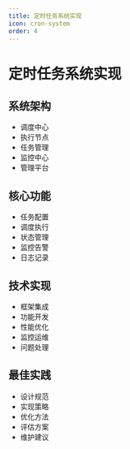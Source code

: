 ```yaml
---
title: 定时任务系统实现
icon: cron-system
order: 4
---
```


# 定时任务系统实现

## 系统架构
- 调度中心
- 执行节点
- 任务管理
- 监控中心
- 管理平台

## 核心功能
- 任务配置
- 调度执行
- 状态管理
- 监控告警
- 日志记录

## 技术实现
- 框架集成
- 功能开发
- 性能优化
- 监控运维
- 问题处理

## 最佳实践
- 设计规范
- 实现策略
- 优化方法
- 评估方案
- 维护建议
